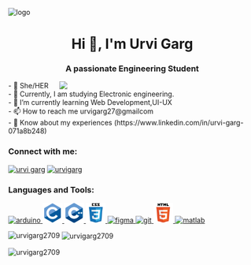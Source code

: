 ![logo](https://github.com/urvigarg2709/urvigarg2709/blob/main/Purple%20Modern%20Gaming%20Channel%20Banner%20Landscape.png)
<h1 align="center">Hi 👋, I'm Urvi Garg</h1>
<h3 align="center">A passionate Engineering Student</h3>
<img align="right" aly="coding" width="400" src="https://camo.githubusercontent.com/374987f773148e46b1851b9e3bc4bf71b182562dd002620ef3e4263cb3997130/68747470733a2f2f6d69726f2e6d656469756d2e636f6d2f6d61782f3837352f312a7164415731546a434e353768316c6275757a766368672e676966">
- 🤠 She/HER<br>
- 📕 Currently, I am studying Electronic engineering.<br>
- 🌱 I’m currently learning Web Development,UI-UX<br>
- 📫 How to reach me urvigarg27@gmailcom<br>
- 📄 Know about my experiences (https://www.linkedin.com/in/urvi-garg-071a8b248)

<h3 align="left">Connect with me:</h3>
<p align="left">
<a href="https://linkedin.com/in/urvi garg" target="blank"><img align="center" src="https://raw.githubusercontent.com/rahuldkjain/github-profile-readme-generator/master/src/images/icons/Social/linked-in-alt.svg" alt="urvi garg" height="30" width="40" /></a>
  <a href="https://instagram.com/_urvigarg_?igshid=MzNlNGNkZWQ4Mg==" target="blank"><img align="center" src="https://raw.githubusercontent.com/rahuldkjain/github-profile-readme-generator/master/src/images/icons/Social/instagram.svg" alt="urvigarg" height="30" width="40" /></a>
</p>

<h3 align="left">Languages and Tools:</h3>
<p align="left"> <a href="https://www.arduino.cc/" target="_blank" rel="noreferrer"> <img src="https://cdn.worldvectorlogo.com/logos/arduino-1.svg" alt="arduino" width="40" height="40"/> </a> <a href="https://www.cprogramming.com/" target="_blank" rel="noreferrer"> <img src="https://raw.githubusercontent.com/devicons/devicon/master/icons/c/c-original.svg" alt="c" width="40" height="40"/> </a> <a href="https://www.w3schools.com/cpp/" target="_blank" rel="noreferrer"> <img src="https://raw.githubusercontent.com/devicons/devicon/master/icons/cplusplus/cplusplus-original.svg" alt="cplusplus" width="40" height="40"/> </a> <a href="https://www.w3schools.com/css/" target="_blank" rel="noreferrer"> <img src="https://raw.githubusercontent.com/devicons/devicon/master/icons/css3/css3-original-wordmark.svg" alt="css3" width="40" height="40"/> </a> <a href="https://www.figma.com/" target="_blank" rel="noreferrer"> 
  <img src="https://www.vectorlogo.zone/logos/figma/figma-icon.svg" alt="figma" width="40" height="40"/> </a> <a href="https://git-scm.com/" target="_blank" rel="noreferrer"> 
    <img src="https://www.vectorlogo.zone/logos/git-scm/git-scm-icon.svg" alt="git" width="40" height="40"/> </a> <a href="https://www.w3.org/html/" target="_blank" rel="noreferrer"> 
      <img src="https://raw.githubusercontent.com/devicons/devicon/master/icons/html5/html5-original-wordmark.svg" alt="html5" width="40" height="40"/> </a> 
  <a href="https://www.mathworks.com/" target="_blank" rel="noreferrer"> 
        <img src="https://upload.wikimedia.org/wikipedia/commons/2/21/Matlab_Logo.png" alt="matlab" width="40" height="40"/> </a> </p>

<p><img align="left" src="https://github-readme-stats.vercel.app/api/top-langs?username=urvigarg2709&show_icons=true&locale=en&layout=compact" alt="urvigarg2709" /></p>

<p>&nbsp;<img align="center" src="https://github-readme-stats.vercel.app/api?username=urvigarg2709&show_icons=true&locale=en" alt="urvigarg2709" /></p>

<p><img align="center" src="https://github-readme-streak-stats.herokuapp.com/?user=urvigarg2709&" alt="urvigarg2709" /></p>
